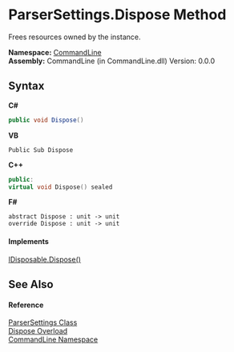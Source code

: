 # ParserSettings.Dispose Method 
 

Frees resources owned by the instance.

**Namespace:**&nbsp;<a href="N_CommandLine">CommandLine</a><br />**Assembly:**&nbsp;CommandLine (in CommandLine.dll) Version: 0.0.0

## Syntax

**C#**<br />
``` C#
public void Dispose()
```

**VB**<br />
``` VB
Public Sub Dispose
```

**C++**<br />
``` C++
public:
virtual void Dispose() sealed
```

**F#**<br />
``` F#
abstract Dispose : unit -> unit 
override Dispose : unit -> unit 
```


#### Implements
<a href="https://docs.microsoft.com/dotnet/api/system.idisposable.dispose#System_IDisposable_Dispose" target="_blank">IDisposable.Dispose()</a><br />

## See Also


#### Reference
<a href="T_CommandLine_ParserSettings">ParserSettings Class</a><br /><a href="Overload_CommandLine_ParserSettings_Dispose">Dispose Overload</a><br /><a href="N_CommandLine">CommandLine Namespace</a><br />